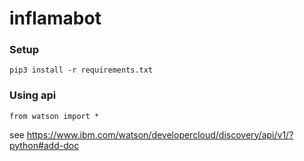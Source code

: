 # inflamabot

### Setup

```
pip3 install -r requirements.txt
```


### Using api

```python3
from watson import *
```

see https://www.ibm.com/watson/developercloud/discovery/api/v1/?python#add-doc
